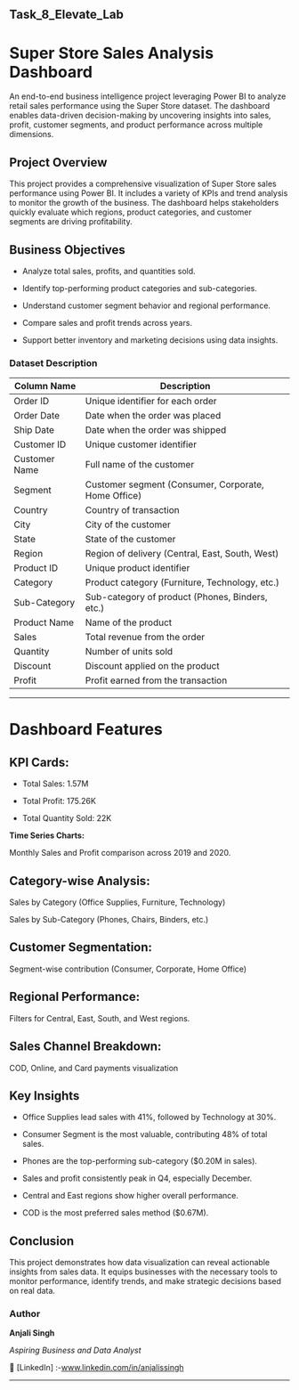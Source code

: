 ## **Task_8_Elevate_Lab**


# Super Store Sales Analysis Dashboard


An end-to-end business intelligence project leveraging Power BI to analyze retail sales performance using the Super Store dataset. The dashboard enables data-driven decision-making by uncovering insights into sales, profit, customer segments, and product performance across multiple dimensions.

## **Project Overview**


This project provides a comprehensive visualization of Super Store sales performance using Power BI. It includes a variety of KPIs and trend analysis to monitor the growth of the business. The dashboard helps stakeholders quickly evaluate which regions, product categories, and customer segments are driving profitability.


## **Business Objectives**


- Analyze total sales, profits, and quantities sold.

- Identify top-performing product categories and sub-categories.

- Understand customer segment behavior and regional performance.

- Compare sales and profit trends across years.

- Support better inventory and marketing decisions using data insights.


### Dataset Description



| Column Name       | Description                                           |
|-------------------|-------------------------------------------------------|
| Order ID          | Unique identifier for each order                     |
| Order Date        | Date when the order was placed                       |
| Ship Date         | Date when the order was shipped                      |
| Customer ID       | Unique customer identifier                           |
| Customer Name     | Full name of the customer                            |
| Segment           | Customer segment (Consumer, Corporate, Home Office)  |
| Country           | Country of transaction                               |
| City              | City of the customer                                 |
| State             | State of the customer                                |
| Region            | Region of delivery (Central, East, South, West)      |
| Product ID        | Unique product identifier                            |
| Category          | Product category (Furniture, Technology, etc.)       |
| Sub-Category      | Sub-category of product (Phones, Binders, etc.)      |
| Product Name      | Name of the product                                  |
| Sales             | Total revenue from the order                         |
| Quantity          | Number of units sold                                 |
| Discount          | Discount applied on the product                      |
| Profit            | Profit earned from the transaction                   |


---


# **Dashboard Features**


## **KPI Cards:**

 
- Total Sales: 1.57M

- Total Profit: 175.26K

- Total Quantity Sold: 22K

 **Time Series Charts:**
 
Monthly Sales and Profit comparison across 2019 and 2020.


## **Category-wise Analysis:**


Sales by Category (Office Supplies, Furniture, Technology)

Sales by Sub-Category (Phones, Chairs, Binders, etc.)


## **Customer Segmentation:**

 
Segment-wise contribution (Consumer, Corporate, Home Office)


## **Regional Performance:**

 
Filters for Central, East, South, and West regions.

## **Sales Channel Breakdown:**

COD, Online, and Card payments visualization


## **Key Insights**


- Office Supplies lead sales with 41%, followed by Technology at 30%.

- Consumer Segment is the most valuable, contributing 48% of total sales.

- Phones are the top-performing sub-category ($0.20M in sales).

- Sales and profit consistently peak in Q4, especially December.

- Central and East regions show higher overall performance.

- COD is the most preferred sales method ($0.67M).



## **Conclusion**

  
This project demonstrates how data visualization can reveal actionable insights from sales data. It equips businesses with the necessary tools to monitor performance, identify trends, and make strategic decisions based on real data.



### **Author**


**Anjali Singh**  

_Aspiring Business and Data Analyst_ 

🔗 [LinkedIn] :-www.linkedin.com/in/anjalissingh 


---

